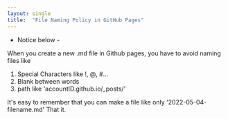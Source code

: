 ```yaml
---
layout: single
title:  "File Naming Policy in GitHub Pages"
---
```


- Notice below -

When you create a new .md file in Github pages,
you have to avoid naming files like 

1. Special Characters like !, @, #...
2. Blank between words
3. path like 'accountID.github.io/_posts/' 

It's easy to remember that you can make a file like only '2022-05-04-filename.md'
That it.
